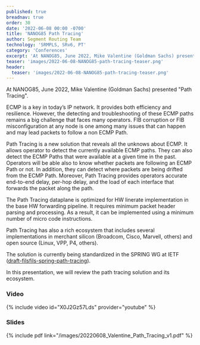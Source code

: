 ```yaml
---
published: true
breadnav: true
order: 30
date: '2022-06-08 00:00 -0700'
title: 'NANOG85 Path Tracing'
author: Segment Routing Team
technology: 'SRMPLS, SRv6, PT'
category: 'Conferences'
excerpt: 'At NANOG85, June 2022, Mike Valentine (Goldman Sachs) presented "Path Tracing". Path Tracing is a new solution that reveals all the unknows about ECMP.'
teaser: 'images/2022-06-08-NANOG85-path-tracing-teaser.png'
header:
  teaser: 'images/2022-06-08-NANOG85-path-tracing-teaser.png'
---
```


At NANOG85, June 2022, Mike Valentine (Goldman Sachs) presented "Path Tracing".

ECMP is a key in today’s IP network. It provides both efficiency and resilience. However, the detecting and troubleshooting of these ECMP paths remains a big challenge that faces many operators. FIB corruption or FIB misconfiguration at any node is one among many issues that can happen and may lead packets to follow a non ECMP Path.

Path Tracing is a new solution that reveals all the unknows about ECMP. It allows operator to detect the currently available ECMP paths. They can also detect the ECMP Paths that were available at a given time in the past. Operators will be able also to know whether packets are following an ECMP Path or not. In addition, they can detect where packets are being drifted from the ECMP Path. Moreover, Path Tracing provides operators accurate end-to-end delay, per-hop delay, and the load of each interface that forwards the packet along the path.

The Path Tracing dataplane is optimized for HW linerate implementation in the base HW forwarding pipeline. It requires minimum packet header parsing and processing. As a result, it can be implemented using a minimum number of micro code instructions.

Path Tracing has also a rich ecosystem that includes several implementations in merchant silicon (Broadcom, Cisco, Marvell, others) and open source (Linux, VPP, P4, others).

The solution is currently being standardized in the SPRING WG at IETF ([draft-filsfils-spring-path-tracing](https://datatracker.ietf.org/doc/draft-filsfils-spring-path-tracing/)).

In this presentation, we will review the path tracing solution and its ecosystem.

### Video

{% include video id="X0J2Gz57Lds" provider="youtube" %}

### Slides

{% include pdf link="/images/20220608_Valentine_Path_Tracing_v1.pdf" %}

